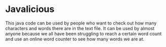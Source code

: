 # Javalicious
This java code can be used by people who want to check out how many characters and words there are in the text file. It can be used by almost anyone because we all have been struggling to reach a certain word count and use an online word counter to see how many words we are at. 
